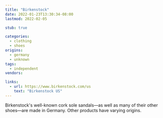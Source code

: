 ```yaml
---
title: "Birkenstock"
date: 2022-01-23T13:30:34-08:00
lastmod: 2022-02-05

stub: true

categories:
  - clothing
  - shoes
origins:
  - germany
  - unknown
tags:
  - independent
vendors:

links:
  - url: https://www.birkenstock.com/us
    text: "Birkenstock US"
---
```


Birkenstock's well-known cork sole sandals—as well as many of their other
shoes—are made in Germany. Other products have varying origins.
